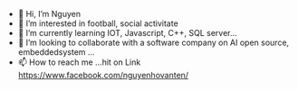- 👋 Hi, I’m Nguyen
- 👀 I’m interested in football, social activitate 
- 🌱 I’m currently learning IOT, Javascript, C++, SQL server...
- 💞️ I’m looking to collaborate with a software company on AI open source, embeddedsystem ...
- 📫 How to reach me ...hit on Link https://www.facebook.com/nguyenhovanten/

<!---
Dreispring/Dreispring is a ✨ special ✨ repository because its `README.md` (this file) appears on your GitHub profile.
You can click the Preview link to take a look at your changes.
--->
